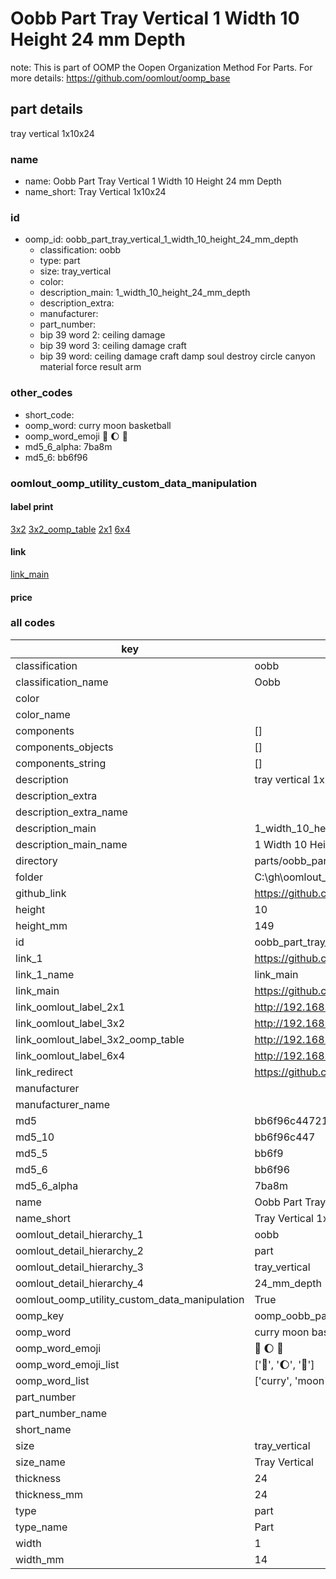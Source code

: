# Oobb Part Tray Vertical 1 Width 10 Height 24 mm Depth  

note: This is part of OOMP the Oopen Organization Method For Parts. For more details: https://github.com/oomlout/oomp_base

##  part details
  



tray vertical 1x10x24



### name
* name: Oobb Part Tray Vertical 1 Width 10 Height 24 mm Depth
* name_short: Tray Vertical 1x10x24 
### id
* oomp_id: oobb_part_tray_vertical_1_width_10_height_24_mm_depth
  * classification: oobb
  * type: part
  * size: tray_vertical
  * color: 
  * description_main: 1_width_10_height_24_mm_depth
  * description_extra: 
  * manufacturer: 
  * part_number: 
  * bip 39 word 2: ceiling damage
  * bip 39 word 3: ceiling damage craft
  * bip 39 word: ceiling damage craft damp soul destroy circle canyon material force result arm

### other_codes
* short_code: 
* oomp_word: curry moon basketball
* oomp_word_emoji :curry: :moon: :basketball:
* md5_6_alpha: 7ba8m
* md5_6: bb6f96






### oomlout_oomp_utility_custom_data_manipulation
#### label print
[3x2](http://192.168.1.245:1112/?label=oomp%207ba8m)
[3x2_oomp_table](http://192.168.1.108:1112/?label=oomp%207ba8m)
[2x1](http://192.168.1.242:1112/?label=oomp%207ba8m)
[6x4](http://192.168.1.55:1112/?label=oomp%207ba8m)    

#### link

[link_main](https://github.com/oomlout/oomlout_oobb_version_4_generated_parts/tree/main/navigation_oomp/oobb/part/tray_vertical/1_width_10_height_24_mm_depth/part)                              

#### price







### all codes 
| key | value |  
| --- | --- |  
| classification | oobb |  
| classification_name | Oobb |  
| color |  |  
| color_name |  |  
| components | [] |  
| components_objects | [] |  
| components_string | [] |  
| description | tray vertical 1x10x24 |  
| description_extra |  |  
| description_extra_name |  |  
| description_main | 1_width_10_height_24_mm_depth |  
| description_main_name | 1 Width 10 Height 24 mm Depth |  
| directory | parts/oobb_part_tray_vertical_1_width_10_height_24_mm_depth |  
| folder | C:\gh\oomlout_oobb_version_4_generated_parts\parts\oobb_part_tray_vertical_1_width_10_height_24_mm_depth |  
| github_link | https://github.com/oomlout/oomlout_oomp_part_src/tree/main/parts/oobb_part_tray_vertical_1_width_10_height_24_mm_depth |  
| height | 10 |  
| height_mm | 149 |  
| id | oobb_part_tray_vertical_1_width_10_height_24_mm_depth |  
| link_1 | https://github.com/oomlout/oomlout_oobb_version_4_generated_parts/tree/main/navigation_oomp/oobb/part/tray_vertical/1_width_10_height_24_mm_depth/part |  
| link_1_name | link_main |  
| link_main | https://github.com/oomlout/oomlout_oobb_version_4_generated_parts/tree/main/navigation_oomp/oobb/part/tray_vertical/1_width_10_height_24_mm_depth/part |  
| link_oomlout_label_2x1 | http://192.168.1.242:1112/?label=oomp%207ba8m |  
| link_oomlout_label_3x2 | http://192.168.1.245:1112/?label=oomp%207ba8m |  
| link_oomlout_label_3x2_oomp_table | http://192.168.1.108:1112/?label=oomp%207ba8m |  
| link_oomlout_label_6x4 | http://192.168.1.55:1112/?label=oomp%207ba8m |  
| link_redirect | https://github.com/oomlout/oomlout_oobb_version_4_generated_parts/tree/main/parts/oobb_tray_vertical_01_10_24 |  
| manufacturer |  |  
| manufacturer_name |  |  
| md5 | bb6f96c44721c524f0e7d372640dc127 |  
| md5_10 | bb6f96c447 |  
| md5_5 | bb6f9 |  
| md5_6 | bb6f96 |  
| md5_6_alpha | 7ba8m |  
| name | Oobb Part Tray Vertical 1 Width 10 Height 24 mm Depth |  
| name_short | Tray Vertical 1x10x24  |  
| oomlout_detail_hierarchy_1 | oobb |  
| oomlout_detail_hierarchy_2 | part |  
| oomlout_detail_hierarchy_3 | tray_vertical |  
| oomlout_detail_hierarchy_4 | 24_mm_depth |  
| oomlout_oomp_utility_custom_data_manipulation | True |  
| oomp_key | oomp_oobb_part_tray_vertical_1_width_10_height_24_mm_depth |  
| oomp_word | curry moon basketball |  
| oomp_word_emoji | :curry: :moon: :basketball: |  
| oomp_word_emoji_list | [':curry:', ':moon:', ':basketball:'] |  
| oomp_word_list | ['curry', 'moon', 'basketball'] |  
| part_number |  |  
| part_number_name |  |  
| short_name |  |  
| size | tray_vertical |  
| size_name | Tray Vertical |  
| thickness | 24 |  
| thickness_mm | 24 |  
| type | part |  
| type_name | Part |  
| width | 1 |  
| width_mm | 14 |  

